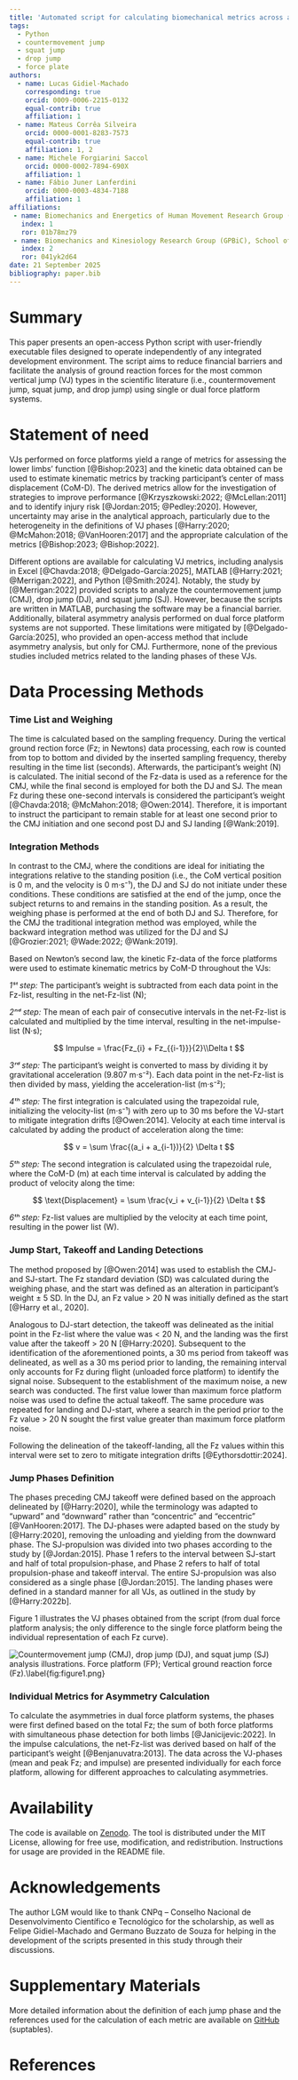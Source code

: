 ```yaml
---
title: 'Automated script for calculating biomechanical metrics across all phases of vertical jumps'
tags:
  - Python
  - countermovement jump
  - squat jump
  - drop jump
  - force plate
authors:
  - name: Lucas Gidiel-Machado
    corresponding: true
    orcid: 0009-0006-2215-0132
    equal-contrib: true
    affiliation: 1
  - name: Mateus Corrêa Silveira
    orcid: 0000-0001-8283-7573
    equal-contrib: true
    affiliation: 1, 2
  - name: Michele Forgiarini Saccol
    orcid: 0000-0002-7894-690X
    affiliation: 1
  - name: Fábio Juner Lanferdini
    orcid: 0000-0003-4834-7188
    affiliation: 1
affiliations:
 - name: Biomechanics and Energetics of Human Movement Research Group (GPBEMH), Biomechanics Laboratory (LABIOMEC), Physical Education and Sports Center (CEFD), Universidade Federal de Santa Maria (UFSM), Santa Maria, Rio Grande do Sul, Brazil.
   index: 1
   ror: 01b78mz79
 - name: Biomechanics and Kinesiology Research Group (GPBiC), School of Physical Education, Physiotherapy and Dance (ESEFID), Universidade Federal do Rio Grande do Sul (UFRGS), Porto Alegre, Rio Grande do Sul, Brazil.
   index: 2
   ror: 041yk2d64
date: 21 September 2025
bibliography: paper.bib
---
```


# Summary

This paper presents an open-access Python script with user-friendly executable files designed to operate independently of any integrated development environment. The script aims to reduce financial barriers and facilitate the analysis of ground reaction forces for the most common vertical jump (VJ) types in the scientific literature (i.e., countermovement jump, squat jump, and drop jump) using single or dual force platform systems.

# Statement of need

VJs performed on force platforms yield a range of metrics for assessing the lower limbs’ function [@Bishop:2023] and the kinetic data obtained can be used to estimate kinematic metrics by tracking participant’s center of mass displacement (CoM-D). The derived metrics allow for the investigation of strategies to improve performance [@Krzyszkowski:2022; @McLellan:2011] and to identify injury risk [@Jordan:2015; @Pedley:2020]. However, uncertainty may arise in the analytical approach, particularly due to the heterogeneity in the definitions of VJ phases [@Harry:2020; @McMahon:2018; @VanHooren:2017] and the appropriate calculation of the metrics [@Bishop:2023; @Bishop:2022].

Different options are available for calculating VJ metrics, including analysis in Excel [@Chavda:2018; @Delgado-García:2025], MATLAB [@Harry:2021; @Merrigan:2022], and Python [@Smith:2024]. Notably, the study by [@Merrigan:2022] provided scripts to analyze the countermovement jump (CMJ), drop jump (DJ), and squat jump (SJ). However, because the scripts are written in MATLAB, purchasing the software may be a financial barrier. Additionally, bilateral asymmetry analysis performed on dual force platform systems are not supported. These limitations were mitigated by [@Delgado-García:2025], who provided an open-access method that include asymmetry analysis, but only for CMJ. Furthermore, none of the previous studies included metrics related to the landing phases of these VJs.

# Data Processing Methods

### Time List and Weighing

The time is calculated based on the sampling frequency. During the vertical ground rection force (Fz; in Newtons) data processing, each row is counted from top to bottom and divided by the inserted sampling frequency, thereby resulting in the time list (seconds). Afterwards, the participant’s weight (N) is calculated. The initial second of the Fz-data is used as a reference for the CMJ, while the final second is employed for both the DJ and SJ. The mean Fz during these one-second intervals is considered the participant’s weight [@Chavda:2018; @McMahon:2018; @Owen:2014]. Therefore, it is important to instruct the participant to remain stable for at least one second prior to the CMJ initiation and one second post DJ and SJ landing [@Wank:2019].

### Integration Methods

In contrast to the CMJ, where the conditions are ideal for initiating the integrations relative to the standing position (i.e., the CoM vertical position is 0 m, and the velocity is 0 m·s⁻¹), the DJ and SJ do not initiate under these conditions. These conditions are satisfied at the end of the jump, once the subject returns to and remains in the standing position. As a result, the weighing phase is performed at the end of both DJ and SJ. Therefore, for the CMJ the traditional integration method was employed, while the backward integration method was utilized for the DJ and SJ [@Grozier:2021; @Wade:2022; @Wank:2019].

Based on Newton’s second law, the kinetic Fz-data of the force platforms were used to estimate kinematic metrics by CoM-D throughout the VJs:

*1ˢᵗ step:* The participant’s weight is subtracted from each data point in the Fz-list, resulting in the net-Fz-list (N);

*2ⁿᵈ step:* The mean of each pair of consecutive intervals in the net-Fz-list is calculated and multiplied by the time interval, resulting in the net-impulse-list (N·s);

$$
Impulse = \frac{Fz_{i} + Fz_{{i-1}}}{2}\\Delta t
$$

*3ʳᵈ step:* The participant’s weight is converted to mass by dividing it by gravitational acceleration (9.807 m·s⁻²). Each data point in the net-Fz-list is then divided by mass, yielding the acceleration-list (m·s⁻²);

*4ᵗʰ step:* The first integration is calculated using the trapezoidal rule, initializing the velocity-list (m·s⁻¹) with zero up to 30 ms before the VJ-start to mitigate integration drifts [@Owen:2014]. Velocity at each time interval is calculated by adding the product of acceleration along the time:

$$
v = \sum \frac{(a_i + a_{i-1})}{2} \Delta t
$$

*5ᵗʰ step:* The second integration is calculated using the trapezoidal rule, where the CoM-D (m) at each time interval is calculated by adding the product of velocity along the time:

$$
\text{Displacement} = \sum \frac{v_i + v_{i-1}}{2} \Delta t
$$

*6ᵗʰ step:* Fz-list values are multiplied by the velocity at each time point, resulting in the power list (W).

### Jump Start, Takeoff and Landing Detections

The method proposed by [@Owen:2014] was used to establish the CMJ- and SJ-start. The Fz standard deviation (SD) was calculated during the weighing phase, and the start was defined as an alteration in participant’s weight ± 5 SD. In the DJ, an Fz value > 20 N was initially defined as the start [@Harry et al., 2020].

Analogous to DJ-start detection, the takeoff was delineated as the initial point in the Fz-list where the value was < 20 N, and the landing was the first value after the takeoff > 20 N [@Harry:2020]. Subsequent to the identification of the aforementioned points, a 30 ms period from takeoff was delineated, as well as a 30 ms period prior to landing, the remaining interval only accounts for Fz during flight (unloaded force platform) to identify the signal noise. Subsequent to the establishment of the maximum noise, a new search was conducted. The first value lower than maximum force platform noise was used to define the actual takeoff. The same procedure was repeated for landing and DJ-start, where a search in the period prior to the Fz value > 20 N sought the first value greater than maximum force platform noise. 

Following the delineation of the takeoff-landing, all the Fz values within this interval were set to zero to mitigate integration drifts [@Eythorsdottir:2024].

### Jump Phases Definition

The phases preceding CMJ takeoff were defined based on the approach delineated by [@Harry:2020], while the terminology was adapted to “upward” and “downward” rather than “concentric” and “eccentric” [@VanHooren:2017]. The DJ-phases were adapted based on the study by [@Harry:2020], removing the unloading and yielding from the downward phase. The SJ-propulsion was divided into two phases according to the study by [@Jordan:2015]. Phase 1 refers to the interval between SJ-start and half of total propulsion-phase, and Phase 2 refers to half of total propulsion-phase and takeoff interval. The entire SJ-propulsion was also considered as a single phase [@Jordan:2015]. The landing phases were defined in a standard manner for all VJs, as outlined in the study by [@Harry:2022b].

Figure 1 illustrates the VJ phases obtained from the script (from dual force platform analysis; the only difference to the single force platform being the individual representation of each Fz curve).

![Countermovement jump (CMJ), drop jump (DJ), and squat jump (SJ) analysis illustrations. Force platform (FP); Vertical ground reaction force (Fz).\label{fig:figure1.png}](figure1.png)

### Individual Metrics for Asymmetry Calculation

To calculate the asymmetries in dual force platform systems, the phases were first defined based on the total Fz; the sum of both force platforms with simultaneous phase detection for both limbs [@Janicijevic:2022]. In the impulse calculations, the net-Fz-list was derived based on half of the participant’s weight [@Benjanuvatra:2013]. The data across the VJ-phases (mean and peak Fz; and impulse) are presented individually for each force platform, allowing for different approaches to calculating asymmetries.

# Availability

The code is available on [Zenodo](https://doi.org/10.5281/zenodo.17167260). The tool is distributed under the MIT License, allowing for free use, modification, and redistribution. Instructions for usage are provided in the README file.

# Acknowledgements

The author LGM would like to thank CNPq – Conselho Nacional de Desenvolvimento Científico e Tecnológico for the scholarship, as well as Felipe Gidiel-Machado and Germano Buzzato de Souza for helping in the development of the scripts presented in this study through their discussions.

# Supplementary Materials
More detailed information about the definition of each jump phase and the references used for the calculation of each metric are available on [GitHub](https://github.com/gidiel-machado/Vertical-Jumps-Fz-Automated-Analysis) (suptables).

# References
